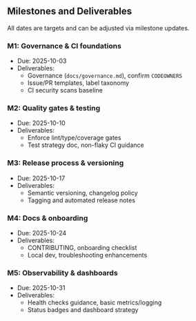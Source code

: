 ## Milestones and Deliverables

All dates are targets and can be adjusted via milestone updates.

### M1: Governance & CI foundations
- Due: 2025-10-03
- Deliverables:
  - Governance (`docs/governance.md`), confirm `CODEOWNERS`
  - Issue/PR templates, label taxonomy
  - CI security scans baseline

### M2: Quality gates & testing
- Due: 2025-10-10
- Deliverables:
  - Enforce lint/type/coverage gates
  - Test strategy doc, non-flaky CI guidance

### M3: Release process & versioning
- Due: 2025-10-17
- Deliverables:
  - Semantic versioning, changelog policy
  - Tagging and automated release notes

### M4: Docs & onboarding
- Due: 2025-10-24
- Deliverables:
  - CONTRIBUTING, onboarding checklist
  - Local dev, troubleshooting enhancements

### M5: Observability & dashboards
- Due: 2025-10-31
- Deliverables:
  - Health checks guidance, basic metrics/logging
  - Status badges and dashboard strategy
